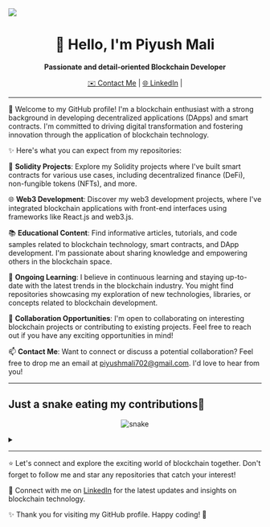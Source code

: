 <a href="https://visitcount.itsvg.in">
  <img src="https://visitcount.itsvg.in/api?id=querylab&label=Profile%20Views&color=11&icon=3&pretty=true" />
</a>


<h1 align="center">👋 Hello, I'm Piyush Mali</h1>

<p align="center">
  <strong>Passionate and detail-oriented Blockchain Developer</strong>
</p>

<p align="center">
  <a href="mailto:piyushmali702@gmail.com">✉️ Contact Me</a> |
  <a href="https://www.linkedin.com/in/mali12piyush/">🌐 LinkedIn</a> |
</p>



---

🚀 Welcome to my GitHub profile! I'm a blockchain enthusiast with a strong background in developing decentralized applications (DApps) and smart contracts. I'm committed to driving digital transformation and fostering innovation through the application of blockchain technology.

✨ Here's what you can expect from my repositories:

🔨 **Solidity Projects**: Explore my Solidity projects where I've built smart contracts for various use cases, including decentralized finance (DeFi), non-fungible tokens (NFTs), and more.

🌐 **Web3 Development**: Discover my web3 development projects, where I've integrated blockchain applications with front-end interfaces using frameworks like React.js and web3.js.

📚 **Educational Content**: Find informative articles, tutorials, and code samples related to blockchain technology, smart contracts, and DApp development. I'm passionate about sharing knowledge and empowering others in the blockchain space.

🌱 **Ongoing Learning**: I believe in continuous learning and staying up-to-date with the latest trends in the blockchain industry. You might find repositories showcasing my exploration of new technologies, libraries, or concepts related to blockchain development.

🤝 **Collaboration Opportunities**: I'm open to collaborating on interesting blockchain projects or contributing to existing projects. Feel free to reach out if you have any exciting opportunities in mind!

📫 **Contact Me**: Want to connect or discuss a potential collaboration? Feel free to drop me an email at piyushmali702@gmail.com. I'd love to hear from you!

---

## Just a snake eating my contributions🐍

<p align="center">
  <img src="https://github.com/sourabmaity/sourabmaity/blob/output/github-contribution-grid-snake.svg" alt="snake"></center>
</p>

<details>
<summary></summary>

[![Tap to Reload](https://metrics.lecoq.io/sourabmaity?template=classic&base.header=0&base.metadata=0&isocalendar=1&languages=1&people=1&isocalendar.duration=half-year&languages.limit=8&languages.sections=most-used&languages.colors=github&languages.threshold=0%25&languages.indepth=false&languages.recent.load=300&languages.recent.days=14&people.limit=24&people.size=28&people.types=followers%2C%20following&people.identicons=false&people.shuffle=false&config.timezone=Asia%2FCalcutta)](https://www.github.com/querylab)

</details>

-----


⭐️ Let's connect and explore the exciting world of blockchain together. Don't forget to follow me and star any repositories that catch your interest!

🔗 Connect with me on [LinkedIn](https://www.linkedin.com/in/mali12piyush/) for the latest updates and insights on blockchain technology.

✨ Thank you for visiting my GitHub profile. Happy coding! 🚀
